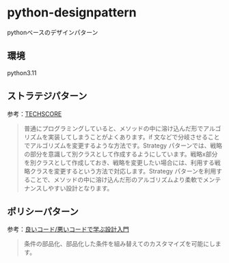 # python-designpattern
pythonベースのデザインパターン

## 環境
python3.11

## ストラテジパターン
参考：[TECHSCORE](https://www.techscore.com/tech/DesignPattern/Strategy)

> 普通にプログラミングしていると、メソッドの中に溶け込んだ形でアルゴリズムを実装してしまうことがよくあります。if 文などで分岐させることでアルゴリズムを変更するような方法です。Strategy パターンでは、戦略の部分を意識して別クラスとして作成するようにしています。戦略x部分を別クラスとして作成しておき、戦略を変更したい場合には、利用する戦略クラスを変更するという方法で対応します。Strategy パターンを利用することで、メソッドの中に溶け込んだ形のアルゴリズムより柔軟でメンテナンスしやすい設計となります。

## ポリシーパターン
参考：[良いコード/悪いコードで学ぶ設計入門](https://gihyo.jp/book/2022/978-4-297-12783-1)

> 条件の部品化、部品化した条件を組み替えてのカスタマイズを可能にします。